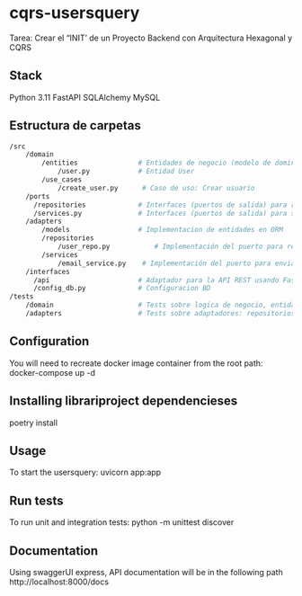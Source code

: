 # cqrs-usersquery
Tarea: Crear el “INIT’ de un Proyecto Backend con Arquitectura Hexagonal
y CQRS

## Stack
Python 3.11
FastAPI
SQLAlchemy
MySQL

## Estructura de carpetas
```bash
/src
    /domain
        /entities               # Entidades de negocio (modelo de dominio)
            /user.py            # Entidad User
        /use_cases
            /create_user.py      # Caso de uso: Crear usuario
    /ports
      /repositories             # Interfaces (puertos de salida) para repositorios
      /services.py              # Interfaces (puertos de salida) para servicios externos
    /adapters
        /models                 # Implementacion de entidades en ORM
        /repositories
            /user_repo.py           # Implementación del puerto para repositorio SQLAlchemy
        /services
            /email_service.py    # Implementación del puerto para enviar emails
    /interfaces
      /api                      # Adaptador para la API REST usando FastAPI
      /config_db.py             # Configuracion BD
/tests
    /domain                     # Tests sobre logica de negocio, entidades
    /adapters                   # Tests sobre adaptadores: repositorios, servicios
```

## Configuration
You will need to recreate docker image container from the root path:
docker-compose up -d

## Installing librariproject dependencieses
poetry install

## Usage
To start the usersquery:
uvicorn app:app

## Run tests
To run unit and integration tests:
python -m unittest discover

## Documentation
Using swaggerUI express, API documentation will be in the following path
http://localhost:8000/docs
